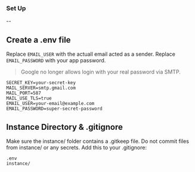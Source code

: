 ### Set Up

--

## Create a .env file
Replace `EMAIL_USER`  with the actuall email acted as a sender.
Replace `EMAIL_PASSWORD` with your app password.
> Google no longer allows login with your real password via SMTP.

```env
SECRET_KEY=your-secret-key
MAIL_SERVER=smtp.gmail.com
MAIL_PORT=587
MAIL_USE_TLS=true
EMAIL_USER=your-email@example.com
EMAIL_PASSWORD=super-secret-password
```

## Instance Directory & .gitignore
Make sure the instance/ folder contains a .gitkeep file.
Do not commit files from instance/ or any secrets.
Add this to your .gitignore:
```gitignore
.env
instance/
```

